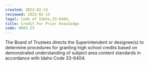 ```yaml
---
created: 2023-02-13
reviewed: 2023-02-13
legal: Code of Idaho,33-6404,
title: Credit For Prior Knowledge
code: 0603.23
---
```



The Board of Trustees directs the Superintendent or designee(s) to determine procedures for granting high school credits based on demonstrated understanding of subject area content standards in accordance with Idaho Code 33-6404.


